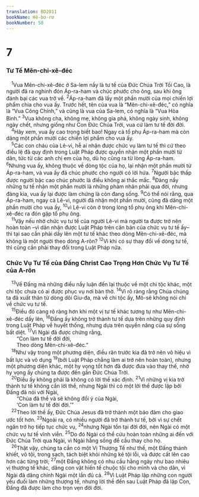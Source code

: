 ```yaml
---
translation: BD2011
bookName: Hê-bơ-rơ 
bookNumber: 58
---
```


<div class="title"><h1>7</h1><h3>Tư Tế Mên-chi-xê-đéc</h3></div>
<span class="verse he_7_1"> <sup>1</sup>Vua Mên-chi-xê-đéc ở Sa-lem nầy là tư tế của Ðức Chúa Trời Tối Cao, là người đã ra nghinh đón Áp-ra-ham và chúc phước cho ông, sau khi ông đánh bại các vua trở về. </span>
<span class="verse he_7_2"><sup>2</sup>Áp-ra-ham đã lấy một phần mười của mọi chiến lợi phẩm chia cho vua ấy. Trước hết, tên của vua là “Mên-chi-xê-đéc,” có nghĩa là “Vua Công Chính,” và cũng là vua của Sa-lem, có nghĩa là “Vua Hòa Bình.” </span>
<span class="verse he_7_3"><sup>3</sup>Vua không cha, không mẹ, không gia phả, không ngày sinh, không ngày chết, nhưng giống như Con Ðức Chúa Trời, vua cứ làm tư tế đời đời.<br/></span>
<span class="verse he_7_4"> <sup>4</sup>Hãy xem, vua ấy cao trọng biết bao! Ngay cả tổ phụ Áp-ra-ham mà còn dâng một phần mười các chiến lợi phẩm cho vua ấy.<br/></span>
<span class="verse he_7_5"> <sup>5</sup>Các con cháu của Lê-vi, hễ ai nhận được chức vụ làm tư tế thì cứ theo điều lệ đã quy định trong Luật Pháp được quyền nhận một phần mười từ dân, tức từ các anh chị em của họ, dù họ cũng ra từ lòng Áp-ra-ham. </span>
<span class="verse he_7_6"><sup>6</sup>Nhưng vua ấy, không thuộc về dòng tộc của họ, lại nhận một phần mười từ Áp-ra-ham, và vua ấy đã chúc phước cho người có lời hứa. </span>
<span class="verse he_7_7"><sup>7</sup>Người bậc thấp được người bậc cao chúc phước là điều không ai thắc mắc. </span>
<span class="verse he_7_8"><sup>8</sup>Ðàng nầy những tư tế nhận một phần mười là những phàm nhân phải qua đời, nhưng đàng kia, vua ấy lại được làm chứng là còn đang sống. </span>
<span class="verse he_7_9"><sup>9</sup>Có thể nói rằng, qua Áp-ra-ham, ngay cả Lê-vi, người đã nhận một phần mười, cũng đã dâng một phần mười cho vua ấy, </span>
<span class="verse he_7_10"><sup>10</sup>vì Lê-vi còn ở trong lòng tổ phụ ông khi Mên-chi-xê-đéc ra đón gặp tổ phụ ông.<br/></span>
<span class="verse he_7_11"> <sup>11</sup>Vậy nếu nhờ chức vụ tư tế của người Lê-vi mà người ta được trở nên hoàn toàn –vì dân nhận được Luật Pháp trên căn bản của chức vụ tư tế ấy– thì tại sao cần phải dấy lên một tư tế khác theo dòng Mên-chi-xê-đéc, mà không là một người theo dòng A-rôn? </span>
<span class="verse he_7_12"><sup>12</sup>Vì khi có sự thay đổi về dòng tư tế, thì cũng cần phải thay đổi trong Luật Pháp nữa.<br/></span>
<div class="title"><h3>Chức Vụ Tư Tế của Ðấng Christ Cao Trọng Hơn Chức Vụ Tư Tế của A-rôn</h3></div>
<span class="verse he_7_13"> <sup>13</sup>Về Ðấng mà những điều nầy luận đến lại thuộc về một chi tộc khác, một chi tộc chưa có ai được phục vụ nơi bàn thờ. </span>
<span class="verse he_7_14"><sup>14</sup>Vì rõ ràng rằng Chúa chúng ta đã xuất thân từ dòng dõi Giu-đa, mà về chi tộc ấy, Mô-sê không nói chi về chức vụ tư tế.<br/></span>
<span class="verse he_7_15"> <sup>15</sup>Ðiều đó càng rõ ràng hơn khi một vị tư tế khác tương tự như Mên-chi-xê-đéc dấy lên, </span>
<span class="verse he_7_16"><sup>16</sup>Ðấng ấy không trở thành tư tế dựa trên những quy định trong Luật Pháp về huyết thống, nhưng dựa trên quyền năng của sự sống bất diệt. </span>
<span class="verse he_7_17"><sup>17</sup>Vì Ngài đã được chứng rằng,<br/>  “Con làm tư tế đời đời,<br/>  Theo dòng Mên-chi-xê-đéc.” <br/></span>
<span class="verse he_7_18"> <sup>18</sup>Như vậy trong một phương diện, điều răn trước kia đã trở nên vô hiệu vì bất lực và vô dụng </span>
<span class="verse he_7_19"><sup>19</sup>(bởi Luật Pháp chẳng làm ai trở nên hoàn toàn), nhưng một phương diện khác, một hy vọng tốt hơn đã được đưa vào thay thế, nhờ hy vọng ấy chúng ta được đến gần Ðức Chúa Trời.<br/></span>
<span class="verse he_7_20"> <sup>20</sup>Ðiều ấy không phải là không có lời thề xác định. </span>
<span class="verse he_7_21"><sup>21</sup>Vì những vị kia trở thành tư tế không cần lời thề, nhưng Ngài thì có một lời thề được lập bởi Ðấng đã nói với Ngài,<br/>  “Chúa đã thề và sẽ không đổi ý của Ngài,<br/>  ‘Con làm tư tế đời đời.’” <br/></span>
<span class="verse he_7_22"> <sup>22</sup>Theo lời thề ấy, Ðức Chúa Jesus đã trở thành một bảo đảm cho giao ước tốt hơn. </span>
<span class="verse he_7_23"><sup>23</sup>Ngoài ra, có nhiều người đã trở thành tư tế, bởi vì sự chết ngăn trở họ tiếp tục chức vụ, </span>
<span class="verse he_7_24"><sup>24</sup>nhưng Ngài tồn tại đời đời, nên Ngài có một chức vụ tư tế vĩnh viễn. </span>
<span class="verse he_7_25"><sup>25</sup>Do đó Ngài có thể cứu hoàn toàn những ai đến với Ðức Chúa Trời qua Ngài, vì Ngài hằng sống để cầu thay cho họ.<br/></span>
<span class="verse he_7_26"> <sup>26</sup>Thật vậy, chúng ta cần có một Vị Thượng Tế như thế, một Ðấng thánh khiết, vô tội, trong sạch, tách biệt khỏi những kẻ tội lỗi, và được cất lên cao hơn các từng trời; </span>
<span class="verse he_7_27"><sup>27</sup>một Ðấng không có nhu cầu hằng ngày như bao nhiêu vị thượng tế khác, dâng con vật hiến tế chuộc tội cho mình và cho dân, vì Ngài đã dâng chính Ngài một lần đủ cả. </span>
<span class="verse he_7_28"><sup>28</sup>Vì Luật Pháp lập những con người yếu đuối làm những thượng tế, nhưng lời thề đến sau Luật Pháp đã lập Con, Ðấng đã được làm cho trọn vẹn đời đời.<br/></span>
